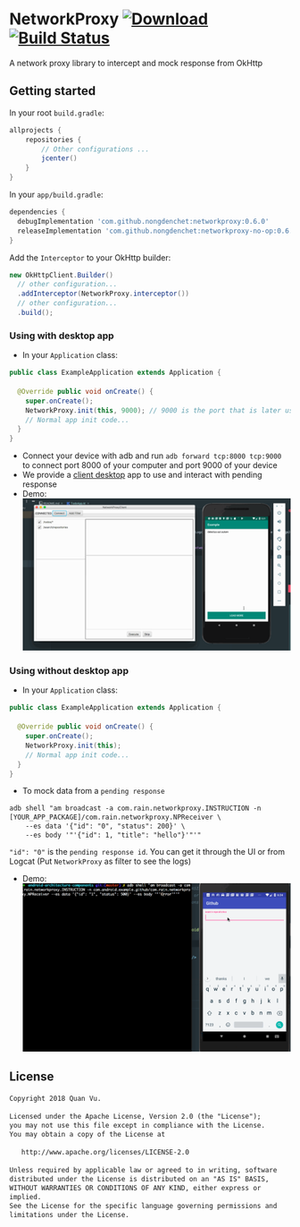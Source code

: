 # NetworkProxy [ ![Download](https://api.bintray.com/packages/nongdenchet/maven/NetworkProxy/images/download.svg) ](https://bintray.com/nongdenchet/maven/NetworkProxy/_latestVersion) [![Build Status](https://travis-ci.org/nongdenchet/NetworkProxy.svg?branch=develop)](https://travis-ci.org/nongdenchet/NetworkProxy)
A network proxy library to intercept and mock response from OkHttp

## Getting started

In your root `build.gradle`:

```groovy
allprojects {
    repositories {
        // Other configurations ...
        jcenter()
    }
}
```

In your `app/build.gradle`:

```groovy
dependencies {
  debugImplementation 'com.github.nongdenchet:networkproxy:0.6.0'
  releaseImplementation 'com.github.nongdenchet:networkproxy-no-op:0.6.0'
}
```

Add the `Interceptor` to your OkHttp builder:

```java
new OkHttpClient.Builder()
  // other configuration...
  .addInterceptor(NetworkProxy.interceptor())
  // other configuration...
  .build();
```

### Using with desktop app

- In your `Application` class:

```java
public class ExampleApplication extends Application {

  @Override public void onCreate() {
    super.onCreate();
    NetworkProxy.init(this, 9000); // 9000 is the port that is later use to connect from Desktop app
    // Normal app init code...
  }
}
```

- Connect your device with adb and run `adb forward tcp:8000 tcp:9000` to connect port 8000 of your computer and port 9000 of your device
- We provide a [client desktop](https://github.com/nongdenchet/NetworkProxy/blob/master/desktop/release/NetworkProxyClient-0.6.0-all.jar) app to use and interact with pending response
- Demo:
![alt text](https://github.com/nongdenchet/NetworkProxy/blob/master/socket_demo.gif " NetworkProxy")

### Using without desktop app

- In your `Application` class:

```java
public class ExampleApplication extends Application {

  @Override public void onCreate() {
    super.onCreate();
    NetworkProxy.init(this);
    // Normal app init code...
  }
}
```

- To mock data from a `pending response`

```
adb shell "am broadcast -a com.rain.networkproxy.INSTRUCTION -n [YOUR_APP_PACKAGE]/com.rain.networkproxy.NPReceiver \
    --es data '{"id": "0", "status": 200}' \
    --es body '"'{"id": 1, "title": "hello"}'"'"
```

`"id": "0"` is the `pending response id`. You can get it through the UI or from Logcat (Put `NetworkProxy` as filter to see the logs)

- Demo:
![alt text](https://github.com/nongdenchet/NetworkProxy/blob/master/demo.gif " NetworkProxy")


## License

    Copyright 2018 Quan Vu.

    Licensed under the Apache License, Version 2.0 (the "License");
    you may not use this file except in compliance with the License.
    You may obtain a copy of the License at

       http://www.apache.org/licenses/LICENSE-2.0

    Unless required by applicable law or agreed to in writing, software
    distributed under the License is distributed on an "AS IS" BASIS,
    WITHOUT WARRANTIES OR CONDITIONS OF ANY KIND, either express or implied.
    See the License for the specific language governing permissions and
    limitations under the License.
